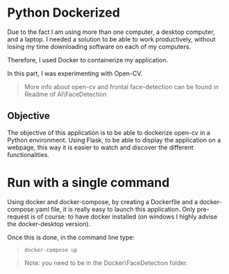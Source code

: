 # Python Dockerized

Due to the fact I am using more than one computer, a desktop computer, and a laptop. 
I needed a solution to be able to work productively, without losing my time downloading software on each of my computers.

Therefore, I used Docker to containerize my application.

In this part, I was experimenting with Open-CV.

> More info about open-cv and frontal face-detection can be found in Readme of AI\FaceDetection

## Objective
The objective of this application is to be able to dockerize open-cv in a Python environment.
Using Flask, to be able to display the application on a webpage, this way it is easier to watch and discover the different functionalities.

# Run with a single command

Using docker and docker-compose, by creating a Dockerfile and a docker-compose.yaml file, it is really easy to launch this application.
Only pre-request is of course: to have docker installed (on windows I highly advise the docker-desktop version).

Once this is done, in the command line type:
>`docker-compose up`

> Note: you need to be in the Docker\FaceDetection folder.


